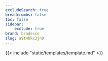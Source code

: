 ```yaml
---
excludeSearch: true
breadcrumbs: false
toc: false
sidebar:
    exclude: true
brand: bradesco
slug: a9t4bkx3jn0
---
```

{{< include "static/templates/template.md" >}}